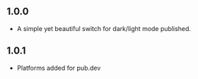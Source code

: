 ## 1.0.0

* A simple yet beautiful switch for dark/light mode published.

## 1.0.1

* Platforms added for pub.dev